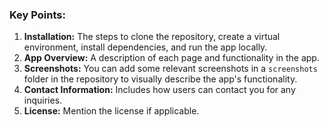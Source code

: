 
### Key Points:
1. **Installation:** The steps to clone the repository, create a virtual environment, install dependencies, and run the app locally.
2. **App Overview:** A description of each page and functionality in the app.
3. **Screenshots:** You can add some relevant screenshots in a `screenshots` folder in the repository to visually describe the app's functionality.
4. **Contact Information:** Includes how users can contact you for any inquiries.
5. **License:** Mention the license if applicable.
